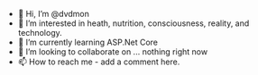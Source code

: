 - 👋 Hi, I’m @dvdmon
- 👀 I’m interested in heath, nutrition, consciousness, reality, and technology.  
- 🌱 I’m currently learning ASP.Net Core
- 💞️ I’m looking to collaborate on ... nothing right now
- 📫 How to reach me - add a comment here.

<!---
dvdmon/dvdmon is a ✨ special ✨ repository because its `README.md` (this file) appears on your GitHub profile.
You can click the Preview link to take a look at your changes.
--->
